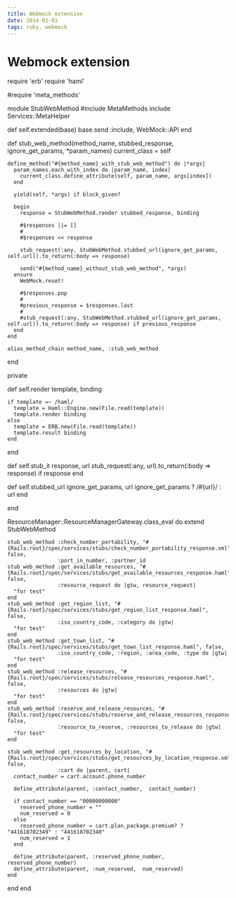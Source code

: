 ```yaml
---
title: Webmock extension
date: 2014-01-01
tags: ruby, webmock
---
```



# Webmock extension

require 'erb'
require 'haml'

#require 'meta_methods'

module StubWebMethod
  #include MetaMethods
  include Services::MetaHelper

  def self.extended(base)
    base.send :include, WebMock::API
  end

  def stub_web_method(method_name, stubbed_response, ignore_get_params, *param_names)
    current_class = self

    define_method("#{method_name}_with_stub_web_method") do |*args|
      param_names.each_with_index do |param_name, index|
        current_class.define_attribute(self, param_name, args[index])
      end

      yield(self, *args) if block_given?

      begin
        response = StubWebMethod.render stubbed_response, binding

        #$responses ||= []
        #
        #$responses << response

        stub_request(:any, StubWebMethod.stubbed_url(ignore_get_params, self.url)).to_return(:body => response)

        send("#{method_name}_without_stub_web_method", *args)
      ensure
        WebMock.reset!

        #$responses.pop
        #
        #previous_response = $responses.last
        #
        #stub_request(:any, StubWebMethod.stubbed_url(ignore_get_params, self.url)).to_return(:body => response) if previous_response
      end
    end

    alias_method_chain method_name, :stub_web_method
  end

  private

  def self.render template, binding

    if template =~ /haml/
      template = Haml::Engine.new(File.read(template))
      template.render binding
    else
      template = ERB.new(File.read(template))
      template.result binding
    end
  end

  def self.stub_it response, url
    stub_request(:any, url).to_return(:body => response) if response
  end

  def self.stubbed_url ignore_get_params, url
    ignore_get_params ? /#{url}/ : url
  end

end

  ResourceManager::ResourceManagerGateway.class_eval do
    extend StubWebMethod

    stub_web_method :check_number_portability, "#{Rails.root}/spec/services/stubs/check_number_portability_response.xml", false,
                    :port_in_number, :partner_id
    stub_web_method :get_available_resources, "#{Rails.root}/spec/services/stubs/get_available_resources_response.haml", false,
                    :resource_request do |gtw, resource_request|
      "for test"
    end
    stub_web_method :get_region_list, "#{Rails.root}/spec/services/stubs/get_region_list_response.haml", false,
                    :iso_country_code, :category do |gtw|
      "for test"
    end
    stub_web_method :get_town_list, "#{Rails.root}/spec/services/stubs/get_town_list_response.haml", false,
                    :iso_country_code, :region, :area_code, :type do |gtw|
      "for test"
    end
    stub_web_method :release_resources, "#{Rails.root}/spec/services/stubs/release_resources_response.haml", false,
                    :resources do |gtw|
      "for test"
    end
    stub_web_method :reserve_and_release_resources, "#{Rails.root}/spec/services/stubs/reserve_and_release_resources_response.haml", false,
                    :resource_to_reserve, :resources_to_release do |gtw|
      "for test"
    end

    stub_web_method :get_resources_by_location, "#{Rails.root}/spec/services/stubs/get_resources_by_location_response.xml", false,
                    :cart do |parent, cart|
      contact_number = cart.account.phone_number

      define_attribute(parent, :contact_number,  contact_number)

      if contact_number == "00000000000"
        reserved_phone_number = ""
        num_reserved = 0
      else
        reserved_phone_number = cart.plan_package.premium? ? "441618702349" : "441618702340"
        num_reserved = 1
      end

      define_attribute(parent, :reserved_phone_number,  reserved_phone_number)
      define_attribute(parent, :num_reserved,  num_reserved)
    end
  end
end
